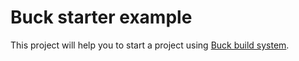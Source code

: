 # Buck starter example

This project will help you to start a project using [Buck build system](https://buck.build/).



